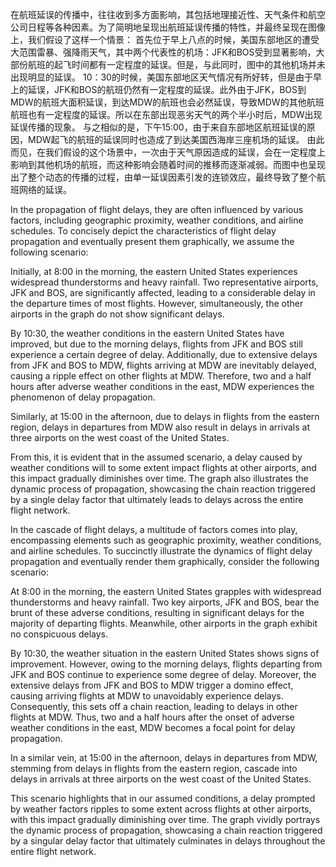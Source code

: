 在航班延误的传播中，往往收到多方面影响，其包括地理接近性、天气条件和航空公司日程等各种因素。为了简明地呈现出航班延误传播的特性，并最终呈现在图像上，我们假设了这样一个情景：
首先位于早上八点的时候，美国东部地区的遭受大范围雷暴、强降雨天气，其中两个代表性的机场：JFK和BOS受到显著影响，大部份航班的起飞时间都有一定程度的延误。但是，与此同时，图中的其他机场并未出现明显的延误。
10：30的时候，美国东部地区天气情况有所好转，但是由于早上的延误，JFK和BOS的航班仍然有一定程度的延误。此外由于JFK，BOS到MDW的航班大面积延误，到达MDW的航班也会必然延误，导致MDW的其他航班航班也有一定程度的延误。所以在东部出现恶劣天气的两个半小时后，MDW出现延误传播的现象。
与之相似的是，下午15:00，由于来自东部地区航班延误的原因，MDW起飞的航班的延误同时也造成了到达美国西海岸三座机场的延误。
由此而见，在我们假设的这个场景中，一次由于天气原因造成的延误，会在一定程度上影响到其他机场的航班，而这种影响会随着时间的推移而逐渐减弱。而图中也呈现出了整个动态的传播的过程，由单一延误因素引发的连锁效应，最终导致了整个航班网络的延误。

In the propagation of flight delays, they are often influenced by various factors, including geographic proximity, weather conditions, and airline schedules. To concisely depict the characteristics of flight delay propagation and eventually present them graphically, we assume the following scenario:

Initially, at 8:00 in the morning, the eastern United States experiences widespread thunderstorms and heavy rainfall. Two representative airports, JFK and BOS, are significantly affected, leading to a considerable delay in the departure times of most flights. However, simultaneously, the other airports in the graph do not show significant delays.

By 10:30, the weather conditions in the eastern United States have improved, but due to the morning delays, flights from JFK and BOS still experience a certain degree of delay. Additionally, due to extensive delays from JFK and BOS to MDW, flights arriving at MDW are inevitably delayed, causing a ripple effect on other flights at MDW. Therefore, two and a half hours after adverse weather conditions in the east, MDW experiences the phenomenon of delay propagation.

Similarly, at 15:00 in the afternoon, due to delays in flights from the eastern region, delays in departures from MDW also result in delays in arrivals at three airports on the west coast of the United States.

From this, it is evident that in the assumed scenario, a delay caused by weather conditions will to some extent impact flights at other airports, and this impact gradually diminishes over time. The graph also illustrates the dynamic process of propagation, showcasing the chain reaction triggered by a single delay factor that ultimately leads to delays across the entire flight network.


In the cascade of flight delays, a multitude of factors comes into play, encompassing elements such as geographic proximity, weather conditions, and airline schedules. To succinctly illustrate the dynamics of flight delay propagation and eventually render them graphically, consider the following scenario:

At 8:00 in the morning, the eastern United States grapples with widespread thunderstorms and heavy rainfall. Two key airports, JFK and BOS, bear the brunt of these adverse conditions, resulting in significant delays for the majority of departing flights. Meanwhile, other airports in the graph exhibit no conspicuous delays.

By 10:30, the weather situation in the eastern United States shows signs of improvement. However, owing to the morning delays, flights departing from JFK and BOS continue to experience some degree of delay. Moreover, the extensive delays from JFK and BOS to MDW trigger a domino effect, causing arriving flights at MDW to unavoidably experience delays. Consequently, this sets off a chain reaction, leading to delays in other flights at MDW. Thus, two and a half hours after the onset of adverse weather conditions in the east, MDW becomes a focal point for delay propagation.

In a similar vein, at 15:00 in the afternoon, delays in departures from MDW, stemming from delays in flights from the eastern region, cascade into delays in arrivals at three airports on the west coast of the United States.

This scenario highlights that in our assumed conditions, a delay prompted by weather factors ripples to some extent across flights at other airports, with this impact gradually diminishing over time. The graph vividly portrays the dynamic process of propagation, showcasing a chain reaction triggered by a singular delay factor that ultimately culminates in delays throughout the entire flight network.
